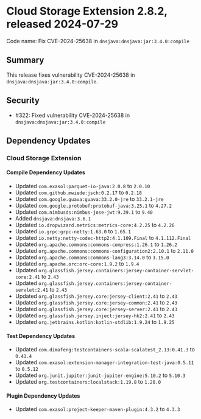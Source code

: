 # Cloud Storage Extension 2.8.2, released 2024-07-29

Code name: Fix CVE-2024-25638 in `dnsjava:dnsjava:jar:3.4.0:compile`

## Summary

This release fixes vulnerability CVE-2024-25638 in `dnsjava:dnsjava:jar:3.4.0:compile`.

## Security

* #322: Fixed vulnerability CVE-2024-25638 in `dnsjava:dnsjava:jar:3.4.0:compile`

## Dependency Updates

### Cloud Storage Extension

#### Compile Dependency Updates

* Updated `com.exasol:parquet-io-java:2.0.8` to `2.0.10`
* Updated `com.github.mwiede:jsch:0.2.17` to `0.2.18`
* Updated `com.google.guava:guava:33.2.0-jre` to `33.2.1-jre`
* Updated `com.google.protobuf:protobuf-java:3.25.1` to `4.27.2`
* Updated `com.nimbusds:nimbus-jose-jwt:9.39.1` to `9.40`
* Added `dnsjava:dnsjava:3.6.1`
* Updated `io.dropwizard.metrics:metrics-core:4.2.25` to `4.2.26`
* Updated `io.grpc:grpc-netty:1.63.0` to `1.65.1`
* Updated `io.netty:netty-codec-http2:4.1.109.Final` to `4.1.112.Final`
* Updated `org.apache.commons:commons-compress:1.26.1` to `1.26.2`
* Updated `org.apache.commons:commons-configuration2:2.10.1` to `2.11.0`
* Updated `org.apache.commons:commons-lang3:3.14.0` to `3.15.0`
* Updated `org.apache.orc:orc-core:1.9.2` to `1.9.4`
* Updated `org.glassfish.jersey.containers:jersey-container-servlet-core:2.41` to `2.43`
* Updated `org.glassfish.jersey.containers:jersey-container-servlet:2.41` to `2.43`
* Updated `org.glassfish.jersey.core:jersey-client:2.41` to `2.43`
* Updated `org.glassfish.jersey.core:jersey-common:2.41` to `2.43`
* Updated `org.glassfish.jersey.core:jersey-server:2.41` to `2.43`
* Updated `org.glassfish.jersey.inject:jersey-hk2:2.41` to `2.43`
* Updated `org.jetbrains.kotlin:kotlin-stdlib:1.9.24` to `1.9.25`

#### Test Dependency Updates

* Updated `com.dimafeng:testcontainers-scala-scalatest_2.13:0.41.3` to `0.41.4`
* Updated `com.exasol:extension-manager-integration-test-java:0.5.11` to `0.5.12`
* Updated `org.junit.jupiter:junit-jupiter-engine:5.10.2` to `5.10.3`
* Updated `org.testcontainers:localstack:1.19.8` to `1.20.0`

#### Plugin Dependency Updates

* Updated `com.exasol:project-keeper-maven-plugin:4.3.2` to `4.3.3`
